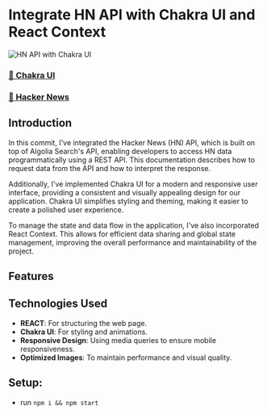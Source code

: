 # Integrate HN API with Chakra UI and React Context

![HN API with Chakra UI](https://i.ibb.co/GVdS8nH/hk.png)

### [🌟 Chakra UI ](https://chakra-ui.com/)
### [🌟 Hacker News ](https://hn.algolia.com/api)

## Introduction

In this commit, I've integrated the Hacker News (HN) API, which is built on top of Algolia Search's API, enabling developers to access HN data programmatically using a REST API. This documentation describes how to request data from the API and how to interpret the response.

Additionally, I've implemented Chakra UI for a modern and responsive user interface, providing a consistent and visually appealing design for our application. Chakra UI simplifies styling and theming, making it easier to create a polished user experience.

To manage the state and data flow in the application, I've also incorporated React Context. This allows for efficient data sharing and global state management, improving the overall performance and maintainability of the project.


## Features


## Technologies Used

- **REACT**: For structuring the web page.
- **Chakra UI**: For styling and animations.
- **Responsive Design**: Using media queries to ensure mobile responsiveness.
- **Optimized Images**: To maintain performance and visual quality.



## Setup:
- run ```npm i && npm start```
